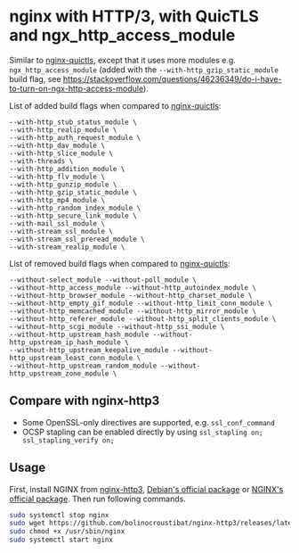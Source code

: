 # nginx with HTTP/3, with QuicTLS and ngx_http_access_module

Similar to [nginx-quictls](https://github.com/ononoki1/nginx-quictls), except that it uses more modules e.g. `ngx_http_access_module` (added with the `--with-http_gzip_static_module` build flag, see https://stackoverflow.com/questions/46236349/do-i-have-to-turn-on-ngx-http-access-module).

List of added build flags when compared to [nginx-quictls](https://github.com/ononoki1/nginx-quictls):

```
--with-http_stub_status_module \
--with-http_realip_module \
--with-http_auth_request_module \
--with-http_dav_module \
--with-http_slice_module \
--with-threads \
--with-http_addition_module \
--with-http_flv_module \
--with-http_gunzip_module \
--with-http_gzip_static_module \
--with-http_mp4_module \
--with-http_random_index_module \
--with-http_secure_link_module \
--with-mail_ssl_module \
--with-stream_ssl_module \
--with-stream_ssl_preread_module \
--with-stream_realip_module \
```

List of removed build flags when compared to [nginx-quictls](https://github.com/ononoki1/nginx-quictls):

```
--without-select_module --without-poll_module \
--without-http_access_module --without-http_autoindex_module \
--without-http_browser_module --without-http_charset_module \
--without-http_empty_gif_module --without-http_limit_conn_module \
--without-http_memcached_module --without-http_mirror_module \
--without-http_referer_module --without-http_split_clients_module \
--without-http_scgi_module --without-http_ssi_module \
--without-http_upstream_hash_module --without-http_upstream_ip_hash_module \
--without-http_upstream_keepalive_module --without-http_upstream_least_conn_module \
--without-http_upstream_random_module --without-http_upstream_zone_module \
```

## Compare with nginx-http3

- Some OpenSSL-only directives are supported, e.g. `ssl_conf_command`
- OCSP stapling can be enabled directly by using `ssl_stapling on; ssl_stapling_verify on;`

## Usage

First, install NGINX from [nginx-http3](https://github.com/ononoki1/nginx-http3), [Debian's official package](https://packages.debian.org/bullseye/nginx) or [NGINX's official package](https://nginx.org/en/linux_packages.html#Debian). Then run following commands.

```bash
sudo systemctl stop nginx
sudo wget https://github.com/bolinocroustibat/nginx-http3/releases/latest/download/nginx -O /usr/sbin/nginx
sudo chmod +x /usr/sbin/nginx
sudo systemctl start nginx
```
